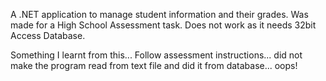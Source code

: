 A .NET application to manage student information and their grades. Was made for a High School Assessment task. Does not work as it needs 32bit Access Database.

Something I learnt from this... Follow assessment instructions... did not make the program read from text file and did it from database... oops!
